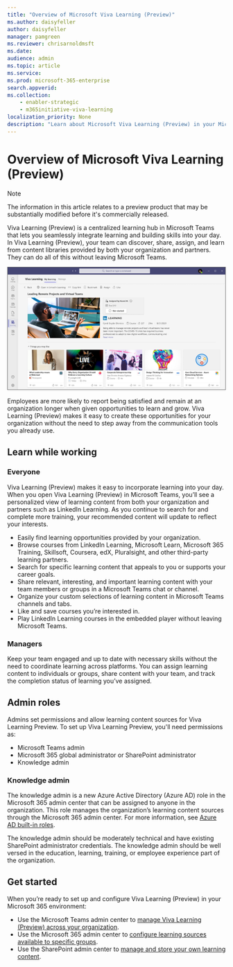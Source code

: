 ```yaml
---
title: "Overview of Microsoft Viva Learning (Preview)"
ms.author: daisyfeller
author: daisyfeller
manager: pamgreen
ms.reviewer: chrisarnoldmsft
ms.date: 
audience: admin
ms.topic: article
ms.service: 
ms.prod: microsoft-365-enterprise
search.appverid: 
ms.collection: 
    - enabler-strategic
    - m365initiative-viva-learning
localization_priority: None
description: "Learn about Microsoft Viva Learning (Preview) in your Microsoft 365 environment."
---
```


# Overview of Microsoft Viva Learning (Preview) 

> [!NOTE]
> The information in this article relates to a preview product that may be substantially modified before it's commercially released. 

Viva Learning (Preview) is a centralized learning hub in Microsoft Teams that lets you seamlessly integrate learning and building skills into your day. In Viva Learning (Preview), your team can discover, share, assign, and learn from content libraries provided by both your organization and partners. They can do all of this without leaving Microsoft Teams.

   ![Screenshot of the Viva Learning (Preview) homepage in Teams.](../media/learning/learning-home-teams.png)
 
Employees are more likely to report being satisfied and remain at an organization longer when given opportunities to learn and grow. Viva Learning (Preview) makes it easy to create these opportunities for your organization without the need to step away from the communication tools you already use.

## Learn while working

### Everyone

Viva Learning (Preview) makes it easy to incorporate learning into your day. When you open Viva Learning (Preview) in Microsoft Teams, you’ll see a personalized view of learning content from both your organization and partners such as LinkedIn Learning. As you continue to search for and complete more training, your recommended content will update to reflect your interests.

- Easily find learning opportunities provided by your organization.
- Browse courses from LinkedIn Learning, Microsoft Learn, Microsoft 365 Training, Skillsoft, Coursera, edX, Pluralsight, and other third-party learning partners.
- Search for specific learning content that appeals to you or supports your career goals.
- Share relevant, interesting, and important learning content with your team members or groups in a Microsoft Teams chat or channel.
- Organize your custom selections of learning content in Microsoft Teams channels and tabs.
- Like and save courses you’re interested in.
- Play LinkedIn Learning courses in the embedded player without leaving Microsoft Teams.

### Managers

Keep your team engaged and up to date with necessary skills without the need to coordinate learning across platforms. You can assign learning content to individuals or groups, share content with your team, and track the completion status of learning you’ve assigned.

## Admin roles

Admins set permissions and allow learning content sources for Viva Learning Preview. To set up Viva Learning Preview, you'll need permissions as:

- Microsoft Teams admin
- Microsoft 365 global administrator or SharePoint administrator
- Knowledge admin

### Knowledge admin

The knowledge admin is a new Azure Active Directory (Azure AD) role in the Microsoft 365 admin center that can be assigned to anyone in the organization. This role manages the organization’s learning content sources through the Microsoft 365 admin center. For more information, see [Azure AD built-in roles](https://docs.microsoft.com/azure/active-directory/roles/permissions-reference#knowledge-administrator).

The knowledge admin should be moderately technical and have existing SharePoint administrator credentials. The knowledge admin should be well versed in the education, learning, training, or employee experience part of the organization.

## Get started

When you’re ready to set up and configure Viva Learning (Preview) in your Microsoft 365 environment:

- Use the Microsoft Teams admin center to [manage Viva Learning (Preview) across your organization](set-up-teams-admin-center.md).
- Use the Microsoft 365 admin center to [configure learning sources available to specific groups](content-sources-365-admin-center.md).
- Use the SharePoint admin center to [manage and store your own learning content](configure-sharepoint-content-source.md).




